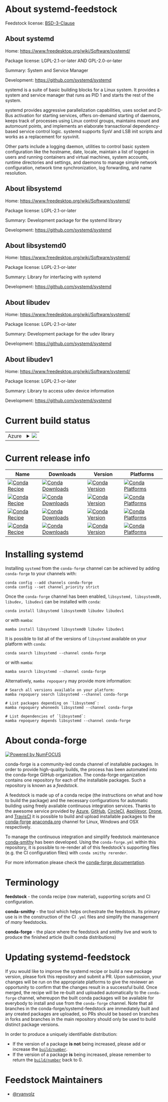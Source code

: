 About systemd-feedstock
=======================

Feedstock license: [BSD-3-Clause](https://github.com/conda-forge/systemd-feedstock/blob/main/LICENSE.txt)


About systemd
-------------

Home: https://www.freedesktop.org/wiki/Software/systemd/

Package license: LGPL-2.1-or-later AND GPL-2.0-or-later

Summary: System and Service Manager

Development: https://github.com/systemd/systemd

systemd is a suite of basic building blocks for a Linux system. It provides
a system and service manager that runs as PID 1 and starts the rest of the
system.

systemd provides aggressive parallelization capabilities, uses socket and
D-Bus activation for starting services, offers on-demand starting of
daemons, keeps track of processes using Linux control groups, maintains
mount and automount points, and implements an elaborate transactional
dependency-based service control logic. systemd supports SysV and LSB init
scripts and works as a replacement for sysvinit.

Other parts include a logging daemon, utilities to control basic system
configuration like the hostname, date, locale, maintain a list of logged-in
users and running containers and virtual machines, system accounts, runtime
directories and settings, and daemons to manage simple network
configuration, network time synchronization, log forwarding, and name
resolution.


About libsystemd
----------------

Home: https://www.freedesktop.org/wiki/Software/systemd/

Package license: LGPL-2.1-or-later

Summary: Development package for the systemd library

Development: https://github.com/systemd/systemd

About libsystemd0
-----------------

Home: https://www.freedesktop.org/wiki/Software/systemd/

Package license: LGPL-2.1-or-later

Summary: Library for interfacing with systemd

Development: https://github.com/systemd/systemd

About libudev
-------------

Home: https://www.freedesktop.org/wiki/Software/systemd/

Package license: LGPL-2.1-or-later

Summary: Development package for the udev library

Development: https://github.com/systemd/systemd

About libudev1
--------------

Home: https://www.freedesktop.org/wiki/Software/systemd/

Package license: LGPL-2.1-or-later

Summary: Library to access udev device information

Development: https://github.com/systemd/systemd

Current build status
====================


<table>
    
  <tr>
    <td>Azure</td>
    <td>
      <details>
        <summary>
          <a href="https://dev.azure.com/conda-forge/feedstock-builds/_build/latest?definitionId=13925&branchName=main">
            <img src="https://dev.azure.com/conda-forge/feedstock-builds/_apis/build/status/systemd-feedstock?branchName=main">
          </a>
        </summary>
        <table>
          <thead><tr><th>Variant</th><th>Status</th></tr></thead>
          <tbody><tr>
              <td>linux_64</td>
              <td>
                <a href="https://dev.azure.com/conda-forge/feedstock-builds/_build/latest?definitionId=13925&branchName=main">
                  <img src="https://dev.azure.com/conda-forge/feedstock-builds/_apis/build/status/systemd-feedstock?branchName=main&jobName=linux&configuration=linux%20linux_64_" alt="variant">
                </a>
              </td>
            </tr><tr>
              <td>linux_aarch64</td>
              <td>
                <a href="https://dev.azure.com/conda-forge/feedstock-builds/_build/latest?definitionId=13925&branchName=main">
                  <img src="https://dev.azure.com/conda-forge/feedstock-builds/_apis/build/status/systemd-feedstock?branchName=main&jobName=linux&configuration=linux%20linux_aarch64_" alt="variant">
                </a>
              </td>
            </tr><tr>
              <td>linux_ppc64le</td>
              <td>
                <a href="https://dev.azure.com/conda-forge/feedstock-builds/_build/latest?definitionId=13925&branchName=main">
                  <img src="https://dev.azure.com/conda-forge/feedstock-builds/_apis/build/status/systemd-feedstock?branchName=main&jobName=linux&configuration=linux%20linux_ppc64le_" alt="variant">
                </a>
              </td>
            </tr>
          </tbody>
        </table>
      </details>
    </td>
  </tr>
</table>

Current release info
====================

| Name | Downloads | Version | Platforms |
| --- | --- | --- | --- |
| [![Conda Recipe](https://img.shields.io/badge/recipe-libsystemd-green.svg)](https://anaconda.org/conda-forge/libsystemd) | [![Conda Downloads](https://img.shields.io/conda/dn/conda-forge/libsystemd.svg)](https://anaconda.org/conda-forge/libsystemd) | [![Conda Version](https://img.shields.io/conda/vn/conda-forge/libsystemd.svg)](https://anaconda.org/conda-forge/libsystemd) | [![Conda Platforms](https://img.shields.io/conda/pn/conda-forge/libsystemd.svg)](https://anaconda.org/conda-forge/libsystemd) |
| [![Conda Recipe](https://img.shields.io/badge/recipe-libsystemd0-green.svg)](https://anaconda.org/conda-forge/libsystemd0) | [![Conda Downloads](https://img.shields.io/conda/dn/conda-forge/libsystemd0.svg)](https://anaconda.org/conda-forge/libsystemd0) | [![Conda Version](https://img.shields.io/conda/vn/conda-forge/libsystemd0.svg)](https://anaconda.org/conda-forge/libsystemd0) | [![Conda Platforms](https://img.shields.io/conda/pn/conda-forge/libsystemd0.svg)](https://anaconda.org/conda-forge/libsystemd0) |
| [![Conda Recipe](https://img.shields.io/badge/recipe-libudev-green.svg)](https://anaconda.org/conda-forge/libudev) | [![Conda Downloads](https://img.shields.io/conda/dn/conda-forge/libudev.svg)](https://anaconda.org/conda-forge/libudev) | [![Conda Version](https://img.shields.io/conda/vn/conda-forge/libudev.svg)](https://anaconda.org/conda-forge/libudev) | [![Conda Platforms](https://img.shields.io/conda/pn/conda-forge/libudev.svg)](https://anaconda.org/conda-forge/libudev) |
| [![Conda Recipe](https://img.shields.io/badge/recipe-libudev1-green.svg)](https://anaconda.org/conda-forge/libudev1) | [![Conda Downloads](https://img.shields.io/conda/dn/conda-forge/libudev1.svg)](https://anaconda.org/conda-forge/libudev1) | [![Conda Version](https://img.shields.io/conda/vn/conda-forge/libudev1.svg)](https://anaconda.org/conda-forge/libudev1) | [![Conda Platforms](https://img.shields.io/conda/pn/conda-forge/libudev1.svg)](https://anaconda.org/conda-forge/libudev1) |

Installing systemd
==================

Installing `systemd` from the `conda-forge` channel can be achieved by adding `conda-forge` to your channels with:

```
conda config --add channels conda-forge
conda config --set channel_priority strict
```

Once the `conda-forge` channel has been enabled, `libsystemd, libsystemd0, libudev, libudev1` can be installed with `conda`:

```
conda install libsystemd libsystemd0 libudev libudev1
```

or with `mamba`:

```
mamba install libsystemd libsystemd0 libudev libudev1
```

It is possible to list all of the versions of `libsystemd` available on your platform with `conda`:

```
conda search libsystemd --channel conda-forge
```

or with `mamba`:

```
mamba search libsystemd --channel conda-forge
```

Alternatively, `mamba repoquery` may provide more information:

```
# Search all versions available on your platform:
mamba repoquery search libsystemd --channel conda-forge

# List packages depending on `libsystemd`:
mamba repoquery whoneeds libsystemd --channel conda-forge

# List dependencies of `libsystemd`:
mamba repoquery depends libsystemd --channel conda-forge
```


About conda-forge
=================

[![Powered by
NumFOCUS](https://img.shields.io/badge/powered%20by-NumFOCUS-orange.svg?style=flat&colorA=E1523D&colorB=007D8A)](https://numfocus.org)

conda-forge is a community-led conda channel of installable packages.
In order to provide high-quality builds, the process has been automated into the
conda-forge GitHub organization. The conda-forge organization contains one repository
for each of the installable packages. Such a repository is known as a *feedstock*.

A feedstock is made up of a conda recipe (the instructions on what and how to build
the package) and the necessary configurations for automatic building using freely
available continuous integration services. Thanks to the awesome service provided by
[Azure](https://azure.microsoft.com/en-us/services/devops/), [GitHub](https://github.com/),
[CircleCI](https://circleci.com/), [AppVeyor](https://www.appveyor.com/),
[Drone](https://cloud.drone.io/welcome), and [TravisCI](https://travis-ci.com/)
it is possible to build and upload installable packages to the
[conda-forge](https://anaconda.org/conda-forge) [anaconda.org](https://anaconda.org/)
channel for Linux, Windows and OSX respectively.

To manage the continuous integration and simplify feedstock maintenance
[conda-smithy](https://github.com/conda-forge/conda-smithy) has been developed.
Using the ``conda-forge.yml`` within this repository, it is possible to re-render all of
this feedstock's supporting files (e.g. the CI configuration files) with ``conda smithy rerender``.

For more information please check the [conda-forge documentation](https://conda-forge.org/docs/).

Terminology
===========

**feedstock** - the conda recipe (raw material), supporting scripts and CI configuration.

**conda-smithy** - the tool which helps orchestrate the feedstock.
                   Its primary use is in the construction of the CI ``.yml`` files
                   and simplify the management of *many* feedstocks.

**conda-forge** - the place where the feedstock and smithy live and work to
                  produce the finished article (built conda distributions)


Updating systemd-feedstock
==========================

If you would like to improve the systemd recipe or build a new
package version, please fork this repository and submit a PR. Upon submission,
your changes will be run on the appropriate platforms to give the reviewer an
opportunity to confirm that the changes result in a successful build. Once
merged, the recipe will be re-built and uploaded automatically to the
`conda-forge` channel, whereupon the built conda packages will be available for
everybody to install and use from the `conda-forge` channel.
Note that all branches in the conda-forge/systemd-feedstock are
immediately built and any created packages are uploaded, so PRs should be based
on branches in forks and branches in the main repository should only be used to
build distinct package versions.

In order to produce a uniquely identifiable distribution:
 * If the version of a package **is not** being increased, please add or increase
   the [``build/number``](https://docs.conda.io/projects/conda-build/en/latest/resources/define-metadata.html#build-number-and-string).
 * If the version of a package **is** being increased, please remember to return
   the [``build/number``](https://docs.conda.io/projects/conda-build/en/latest/resources/define-metadata.html#build-number-and-string)
   back to 0.

Feedstock Maintainers
=====================

* [@ryanvolz](https://github.com/ryanvolz/)

